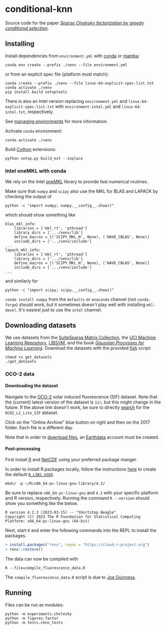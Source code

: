 # conditional-knn

Source code for the paper [_Sparse Cholesky factorization by
greedy conditional selection_](https://arxiv.org/abs/2307.11648).

## Installing

Install dependencies from `environment.yml` with [conda](https://conda.io/)
or [mamba](https://mamba.readthedocs.io/en/latest/index.html):

```shell
conda env create --prefix ./venv --file environment.yml
```

or from an explicit spec file (platform must match):

```shell
conda create --prefix ./venv --file linux-64-explicit-spec-list.txt
conda activate ./venv
pip install build setuptools
```

There is also an Intel version replacing `environment.yml`
and `linux-64-explicit-spec-list.txt` with
`environment-intel.yml` and `linux-64-intel.txt`, respectively.

See [managing environments](https://docs.conda.io/projects/conda/en/latest/user-guide/tasks/manage-environments.html)
for more information.

Activate `conda` environment:

```shell
conda activate ./venv
```

Build [Cython](https://cython.org/) extensions:

```shell
python setup.py build_ext --inplace
```

### Intel oneMKL with conda

We rely on the Intel
[oneMKL](https://www.intel.com/content/www/us/en/developer/tools/oneapi/onemkl.html)
library to provide fast numerical routines.

Make sure that `numpy` and `scipy` also use the
MKL for BLAS and LAPACK by checking the output of

```shell
python -c "import numpy; numpy.__config__.show()"
```

which should show something like

```
blas_mkl_info:
    libraries = ['mkl_rt', 'pthread']
    library_dirs = ['.../venv/lib']
    define_macros = [('SCIPY_MKL_H', None), ('HAVE_CBLAS', None)]
    include_dirs = ['.../venv/include']
...
lapack_mkl_info:
    libraries = ['mkl_rt', 'pthread']
    library_dirs = ['.../venv/lib']
    define_macros = [('SCIPY_MKL_H', None), ('HAVE_CBLAS', None)]
    include_dirs = ['.../venv/include']
...
```

and similarly for

```shell
python -c "import scipy; scipy.__config__.show()"
```

`conda install numpy` from the `defaults` or `anaconda` channel (not
`conda-forge`) should work, but it sometimes doesn't play well with
installing `mkl-devel`. It's easiest just to use the `intel` channel.

## Downloading datasets

We use datasets from the [SuiteSparse Matrix
Collection](https://sparse.tamu.edu/), the [UCI Machine Learning
Repository](https://archive.ics.uci.edu/ml/datasets.php),
[LIBSVM](https://www.csie.ntu.edu.tw/~cjlin/libsvmtools/datasets/),
and the book [_Gaussian Processes for Machine
Learning_](https://gaussianprocess.org/gpml/data/). Download the datasets
with the provided [fish](https://fishshell.com/) script:

```shell
chmod +x get_datasets
./get_datasets
```

### OCO-2 data

#### Downloading the dataset

Navigate to the
[OCO-2](https://disc.gsfc.nasa.gov/datasets/OCO2_L2_Lite_SIF_11r/summary) solar
induced fluorescence (SIF) dataset. Note that the (current) latest version of
the dataset is `11r`, but this might change in the future. If the above link
doesn't work, be sure to directly [search](https://disc.gsfc.nasa.gov/datasets)
for the `OCO2_L2_Lite_SIF` dataset.

Click on the "Online Archive" blue button on right and
then on the 2017 folder. Each file is a different day.

Note that in order to [download files](https://disc.gsfc.nasa.gov/data-access),
an [Earthdata](https://urs.earthdata.nasa.gov/home) account must be created.

#### Post-processing

First install [R](https://www.r-project.org/) and
[NetCDF](https://www.unidata.ucar.edu/software/netcdf/)
using your preferred package manger.

In order to install R packages locally, follow the instructions
[here](https://statistics.berkeley.edu/computing/software/R-packages)
to create the default [`R_LIBS_USER`](https://www.rdocumentation.org/packages/base/versions/3.6.2/topics/libPaths).

```shell
mkdir -p ~/R/x86_64-pc-linux-gnu-library/4.2/
```

Be sure to replace `x86_64-pc-linux-gnu` and `4.2` with your
specific platform and R version, respectively. Running the
command `R --version` should show you something like the below.

```
R version 4.2.3 (2023-03-15) -- "Shortstop Beagle"
Copyright (C) 2023 The R Foundation for Statistical Computing
Platform: x86_64-pc-linux-gnu (64-bit)
```

Next, start `R` and enter the following
commands into the REPL to install the packages.

```R
> install.packages("renv", repos = "https://cloud.r-project.org")
> renv::restore()
```

The data can now be compiled with

```shell
R --file=compile_fluorescence_data.R
```

The `compile_fluorescence_data.R` script is due to
[Joe Guinness](https://github.com/joeguinness/).

## Running

Files can be run as modules:

```shell
python -m experiments.cholesky
python -m figures.factor
python -m tests.cknn_tests
```
